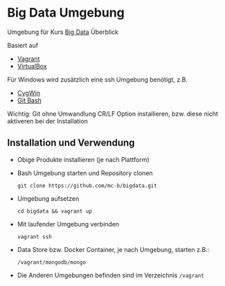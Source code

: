 Big Data Umgebung
=================

Umgebung für Kurs [Big Data](https://www.eb-zuerich.ch/angebot/big-data-ueberblick.html) Überblick

Basiert auf 
* [Vagrant](https://www.vagrantup.com/)
* [VirtualBox](https://www.virtualbox.org/)

Für Windows wird zusätzlich eine ssh Umgebung benötigt, z.B.
* [CygWin](https://www.cygwin.com/)
* [Git Bash](https://git-scm.com/)

Wichtig: Git ohne Umwandlung CR/LF Option installieren, bzw. diese nicht aktiveren bei der Installation

Installation und Verwendung
---------------------------

* Obige Produkte installieren (je nach Plattform)
* Bash Umgebung starten und Repository clonen

    `git clone https://github.com/mc-b/bigdata.git`

* Umgebung aufsetzen

    `cd bigdata && vagrant up`

* Mit laufender Umgebung verbinden

    `vagrant ssh`
	
* Data Store bzw. Docker Container, je nach Umgebung, starten z.B.:

    `/vagrant/mongodb/mongo`
	
* Die Anderen Umgebungen befinden sind im Verzeichnis `/vagrant`


	

